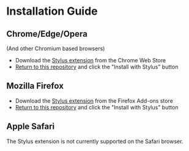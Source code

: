 # Installation Guide

## Chrome/Edge/Opera

(And other Chromium based browsers)

- Download the [Stylus extension](https://chrome.google.com/webstore/detail/stylus/clngdbkpkpeebahjckkjfobafhncgmne) from the Chrome Web Store
- [Return to this repository](https://github.com/Tech-How/Legacy-Google-Meet) and click the "Install with Stylus" button

## Mozilla Firefox

- Download the [Stylus extension](https://addons.mozilla.org/en-US/firefox/addon/styl-us/) from the Firefox Add-ons store
- [Return to this repository](https://github.com/Tech-How/Legacy-Google-Meet) and click the "Install with Stylus" button

## Apple Safari

The Stylus extension is not currently supported on the Safari browser.
